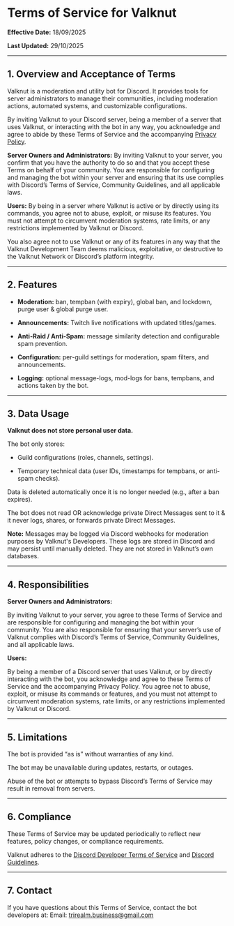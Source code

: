 # Terms of Service for Valknut
**Effective Date:** 18/09/2025

**Last Updated:** 29/10/2025

---
## 1. Overview and Acceptance of Terms

Valknut is a moderation and utility bot for Discord. It provides tools for server administrators to manage their communities, including moderation actions, automated systems, and customizable configurations.

By inviting Valknut to your Discord server, being a member of a server that uses Valknut, or interacting with the bot in any way, you acknowledge and agree to abide by these Terms of Service and the accompanying [Privacy Policy](https://github.com/TriRealm/Valknut/edit/main/Privacy%20Policy.md).

**Server Owners and Administrators:** By inviting Valknut to your server, you confirm that you have the authority to do so and that you accept these Terms on behalf of your community. You are responsible for configuring and managing the bot within your server and ensuring that its use complies with Discord’s Terms of Service, Community Guidelines, and all applicable laws.

**Users:** By being in a server where Valknut is active or by directly using its commands, you agree not to abuse, exploit, or misuse its features. You must not attempt to circumvent moderation systems, rate limits, or any restrictions implemented by Valknut or Discord.

You also agree not to use Valknut or any of its features in any way that the Valknut Development Team deems malicious, exploitative, or destructive to the Valknut Network or Discord’s platform integrity.

---
## 2. Features

- **Moderation:** ban, tempban (with expiry), global ban, and lockdown, purge user & global purge user.

- **Announcements:** Twitch live notifications with updated titles/games.

- **Anti-Raid / Anti-Spam:** message similarity detection and configurable spam prevention.

- **Configuration:** per-guild settings for moderation, spam filters, and announcements.

- **Logging:** optional message-logs, mod-logs for bans, tempbans, and actions taken by the bot.

---
## 3. Data Usage

**Valknut does not store personal user data.**

The bot only stores:

- Guild configurations (roles, channels, settings).

- Temporary technical data (user IDs, timestamps for tempbans, or anti-spam checks).

Data is deleted automatically once it is no longer needed (e.g., after a ban expires).

The bot does not read OR acknowledge private Direct Messages sent to it & it never logs, shares, or forwards private Direct Messages.

**Note:** Messages may be logged via Discord webhooks for moderation purposes by Valknut's Developers. These logs are stored in Discord and may persist until manually deleted. They are not stored in Valknut’s own databases.

---
## 4. Responsibilities

**Server Owners and Administrators:**

By inviting Valknut to your server, you agree to these Terms of Service and are responsible for configuring and managing the bot within your community. You are also responsible for ensuring that your server’s use of Valknut complies with Discord’s Terms of Service, Community Guidelines, and all applicable laws.

**Users:**

By being a member of a Discord server that uses Valknut, or by directly interacting with the bot, you acknowledge and agree to these Terms of Service and the accompanying Privacy Policy. You agree not to abuse, exploit, or misuse its commands or features, and you must not attempt to circumvent moderation systems, rate limits, or any restrictions implemented by Valknut or Discord.

---
## 5. Limitations

The bot is provided “as is” without warranties of any kind.

The bot may be unavailable during updates, restarts, or outages.

Abuse of the bot or attempts to bypass Discord’s Terms of Service may result in removal from servers.

---
## 6. Compliance

These Terms of Service may be updated periodically to reflect new features, policy changes, or compliance requirements.

Valknut adheres to the [Discord Developer Terms of Service](https://support-dev.discord.com/hc/en-us/articles/8562894815383-Discord-Developer-Terms-of-Service) and [Discord Guidelines](https://discord.com/guidelines).

---
## 7. Contact

If you have questions about this Terms of Service, contact the bot developers at:
Email: trirealm.business@gmail.com
